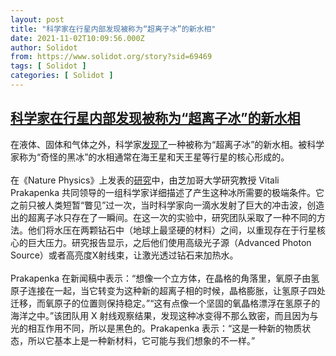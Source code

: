 ```yaml
---
layout: post
title: "科学家在行星内部发现被称为“超离子冰”的新水相"
date: 2021-11-02T10:09:56.000Z
author: Solidot
from: https://www.solidot.org/story?sid=69469
tags: [ Solidot ]
categories: [ Solidot ]
---
```

<!--1635847796000-->
[科学家在行星内部发现被称为“超离子冰”的新水相](https://www.solidot.org/story?sid=69469)
------

<div>
在液体、固体和气体之外，科学家<a href="https://www.cbsnews.com/news/superionic-water-ice-new-discovery/">发现了</a>一种被称为“超离子冰”的新水相。被科学家称为“奇怪的黑冰”的水相通常在海王星和天王星等行星的核心形成的。<br><br>在《Nature Physics》上发表的<a href="https://www.anl.gov/article/scientists-find-strange-black-superionic-ice-that-could-exist-inside-other-planets">研究</a>中，由芝加哥大学研究教授 Vitali Prakapenka 共同领导的一组科学家详细描述了产生这种冰所需要的极端条件。它之前只被人类短暂“瞥见”过一次，当时科学家向一滴水发射了巨大的冲击波，创造出的超离子冰只存在了一瞬间。在这一次的实验中，研究团队采取了一种不同的方法。他们将水压在两颗钻石中（地球上最坚硬的材料）之间，以重现存在于行星核心的巨大压力。研究报告显示，之后他们使用高级光子源（Advanced Photon Source）或者高亮度X射线束，让激光透过钻石来加热水。<br><br>Prakapenka 在新闻稿中表示：“想像一个立方体，在晶格的角落里，氧原子由氢原子连接在一起，当它转变为这种新的超离子相的时候，晶格膨胀，让氢原子四处迁移，而氧原子的位置则保持稳定。”“这有点像一个坚固的氧晶格漂浮在氢原子的海洋之中。”该团队用 X 射线观察结果，发现这种冰变得不那么致密，而且因为与光的相互作用不同，所以是黑色的。Prakapenka 表示：“这是一种新的物质状态，所以它基本上是一种新材料，它可能与我们想象的不一样。”
</div>
